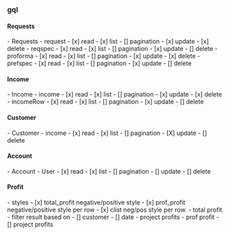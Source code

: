 <h3>gql</h3>

<h4>Requests</h4>
- Requests
    - request
        - [x] read
        - [x] list
        - [] pagination
        - [x] update
        - [x] delete
    - reqspec
        - [x] read
        - [x] list
        - [] pagination
        - [x] update
        - [] delete
    - proforma
        - [x] read
        - [x] list
        - [] pagination
        - [x] update
        - [x] delete
    - prefspec
        - [x] read
        - [x] list
        - [] pagination
        - [x] update
        - [] delete

<h4>Income</h4>
- Income
    - income
        - [x] read
        - [x] list
        - [] pagination
        - [x] update
        - [x] delete
    - incomeRow
        - [x] read
        - [x] list
        - [] pagination
        - [x] update
        - [] delete

<h4>Customer</h4>
- Customer
    - income
        - [x] read
        - [x] list
        - [] pagination
        - [X] update
        - [] delete

<h4>Account</h4>
- Account
    - User
        - [x] read
        - [x] list
        - [] pagination
        - [] update
        - [] delete
    
<h4>Profit</h4>
-   styles
    - [x] total_profit negative/positive style
    - [x] prof_profit negative/positive style per row
    - [x] clist neg/pos style per row.
-   total profit
    - filter result based on 
        - [] customer
        - [] date
    - project profits
-   prof profit
    - [] project profits